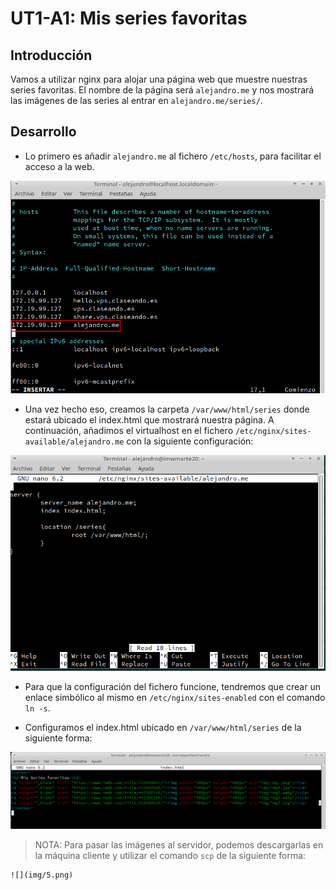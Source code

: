 # UT1-A1: Mis series favoritas

## Introducción

Vamos a utilizar nginx para alojar una página web que muestre nuestras series favoritas. El nombre de la página será `alejandro.me` y nos mostrará las imágenes de las series al entrar en `alejandro.me/series/`.

## Desarrollo

* Lo primero es añadir `alejandro.me` al fichero `/etc/hosts`, para facilitar el acceso a la web.

![](img/1.png)

* Una vez hecho eso, creamos la carpeta `/var/www/html/series` donde estará ubicado el index.html que mostrará nuestra página. A continuación, añadimos el virtualhost en el fichero `/etc/nginx/sites-available/alejandro.me` con la siguiente configuración:

![](img/4.png)

* Para que la configuración del fichero funcione, tendremos que crear un enlace simbólico al mismo en `/etc/nginx/sites-enabled` con el comando `ln -s`. 

* Configuramos el index.html ubicado en `/var/www/html/series` de la siguiente forma:

![](img/7.png)

> NOTA:
    Para pasar las imágenes al servidor, podemos descargarlas en la máquina cliente y utilizar el comando `scp` de la siguiente forma:

    ![](img/5.png)
      